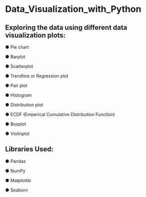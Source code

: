 # Data_Visualization_with_Python

## Exploring the data using different data visualization plots:

● Pie chart

● Barplot

● Scatterplot

● Trendline or Regression plot

● Pair plot

● Histogram

● Distribution plot

● ECDF (Emperical Cumulative Distribution Function)

● Boxplot

● Violinplot





## Libraries Used:

● Pandas

● NumPy

● Matplotlib

● Seaborn
